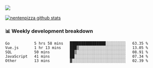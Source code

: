 ### ![](http://img.shields.io/badge/Go-language-blue?style=for-the-badge&logo=appveyor)
[![nentenpizza github stats](https://github-readme-stats.vercel.app/api?username=nentenpizza&count_private=true)](https://github.com/anuraghazra/github-readme-stats)

### 📊 Weekly development breakdown

<!--START_SECTION:waka-->
```text
Go           5 hrs 58 mins   ████████████████░░░░░░░░░   63.35 % 
Vue.js       1 hr 13 mins    ███▒░░░░░░░░░░░░░░░░░░░░░   13.05 % 
SQL          50 mins         ██▒░░░░░░░░░░░░░░░░░░░░░░   08.91 % 
JavaScript   41 mins         ██░░░░░░░░░░░░░░░░░░░░░░░   07.34 % 
Other        13 mins         ▓░░░░░░░░░░░░░░░░░░░░░░░░   02.39 % 
```
<!--END_SECTION:waka-->
